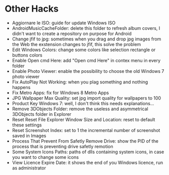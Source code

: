 # Other Hacks

<ul>
  <li>Aggiornare le ISO: guide for update Windows ISO
  <li>AndroidMusicCacheFolder: delete this folder to refresh album covers, I didn't want to create a repository on purpose for Android</li>
  <li>Change jfif to jpg: sometimes when you drag and drop jpg images from the Web the exstension changes to jfif, this solve the problem</li>
  <li>Edit Windows Colors: change some colors like selection rectangle or buttons colors</li>
  <li>Enable Open cmd Here: add "Open cmd Here" in contex menu in every folder</li>
  <li>Enable Photo Viewer: enable the possibility to choose the old Windows 7 photo viewer</li>
  <li>Fix AutoPlay Not Working: when you plag something and nothing happens</li>
  <li>Fix Metro Apps: fix for Windows 8 Metro Apps</li>
  <li>JPG Wallpaper Max Quality: set jpg import quality for wallpapers to 100</li>
  <li>Product Key Windows 7: well, I don't think this needs explanations...</li>
  <li>Remove 3DObjects Folder: remove the useless and asymmetrical 3DObjects folder in Explorer</li>
  <li>Reset Reset File Explorer Window Size and Location: reset to default these settings</li>
  <li>Reset Screenshot Index: set to 1 the incremental number of screenshot saved in Images</li>
  <li>Process That Prevent From Safetly Remove Drive: show the PID of the process that is preventing drive safetly remotion</li>
  <li>Some System Icons Paths: paths of dlls containing system icons, in case you want to change some icons</li>
  <li>View Licence Expire Date: it shows the end of you Windows licence, run as administrator
</ul>
